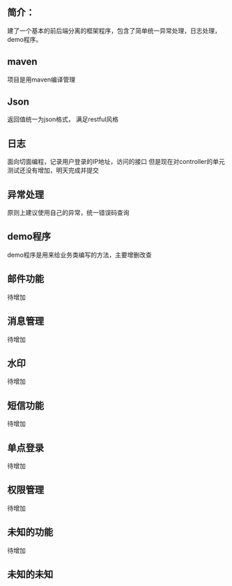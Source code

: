 ## 简介：
建了一个基本的前后端分离的框架程序，包含了简单统一异常处理，日志处理，demo程序。

## maven
项目是用maven编译管理

## Json
返回值统一为json格式， 满足restful风格

## 日志
面向切面编程，记录用户登录的IP地址，访问的接口 但是现在对controller的单元测试还没有增加，明天完成并提交

## 异常处理
原则上建议使用自己的异常，统一错误码查询

## demo程序
demo程序是用来给业务类编写的方法，主要增删改查

## 邮件功能
待增加

## 消息管理
待增加

## 水印
待增加

## 短信功能
待增加

## 单点登录
待增加

## 权限管理
待增加

## 未知的功能
待增加

## 未知的未知
